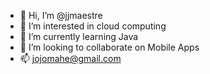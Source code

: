 - 👋 Hi, I’m @jjmaestre
- 👀 I’m interested in cloud computing
- 🌱 I’m currently learning Java
- 💞️ I’m looking to collaborate on Mobile Apps
- 📫 jojomahe@gmail.com

<!---
jjmaestre/jjmaestre is a ✨ special ✨ repository because its `README.md` (this file) appears on your GitHub profile.
You can click the Preview link to take a look at your changes.
--->
